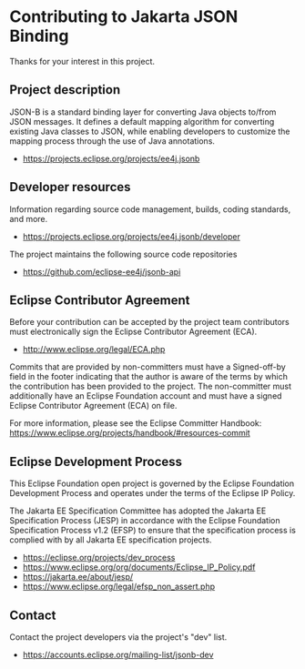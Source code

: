 # Contributing to Jakarta JSON Binding

Thanks for your interest in this project.

## Project description

JSON-B is a standard binding layer for converting Java objects to/from JSON
messages. It defines a default mapping algorithm for converting existing Java
classes to JSON, while enabling developers to customize the mapping process
through the use of Java annotations.

* https://projects.eclipse.org/projects/ee4j.jsonb

## Developer resources

Information regarding source code management, builds, coding standards, and
more.

* https://projects.eclipse.org/projects/ee4j.jsonb/developer

The project maintains the following source code repositories

* https://github.com/eclipse-ee4j/jsonb-api

## Eclipse Contributor Agreement

Before your contribution can be accepted by the project team contributors must
electronically sign the Eclipse Contributor Agreement (ECA).

* http://www.eclipse.org/legal/ECA.php

Commits that are provided by non-committers must have a Signed-off-by field in
the footer indicating that the author is aware of the terms by which the
contribution has been provided to the project. The non-committer must
additionally have an Eclipse Foundation account and must have a signed Eclipse
Contributor Agreement (ECA) on file.

For more information, please see the Eclipse Committer Handbook:
https://www.eclipse.org/projects/handbook/#resources-commit

## Eclipse Development Process

This Eclipse Foundation open project is governed by the Eclipse Foundation
Development Process and operates under the terms of the Eclipse IP Policy.

The Jakarta EE Specification Committee has adopted the Jakarta EE Specification
Process (JESP) in accordance with the Eclipse Foundation Specification Process
v1.2 (EFSP) to ensure that the specification process is complied with by all
Jakarta EE specification projects.

* https://eclipse.org/projects/dev_process
* https://www.eclipse.org/org/documents/Eclipse_IP_Policy.pdf
* https://jakarta.ee/about/jesp/
* https://www.eclipse.org/legal/efsp_non_assert.php

## Contact

Contact the project developers via the project's "dev" list.

* https://accounts.eclipse.org/mailing-list/jsonb-dev
